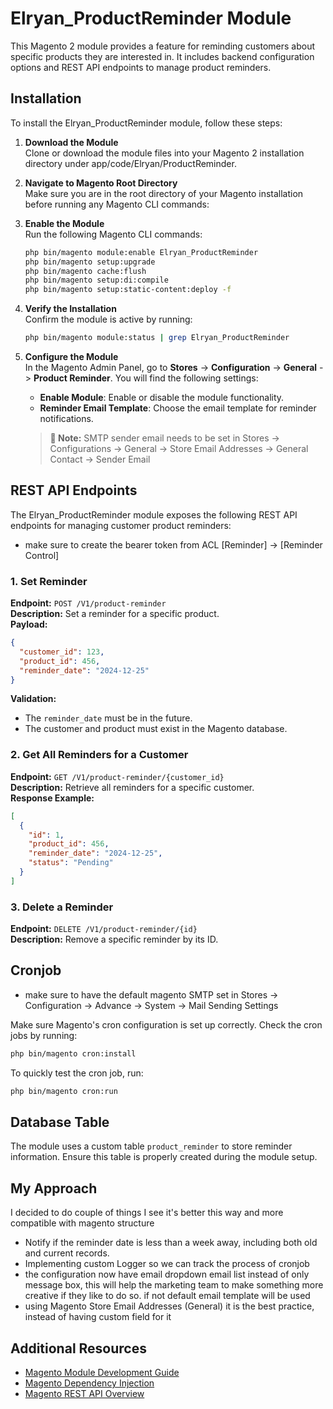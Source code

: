 # Elryan_ProductReminder Module

This Magento 2 module provides a feature for reminding customers about specific products they are interested in. It includes backend configuration options and REST API endpoints to manage product reminders.

## Installation

To install the Elryan_ProductReminder module, follow these steps:

1. **Download the Module**  
   Clone or download the module files into your Magento 2 installation directory under app/code/Elryan/ProductReminder.

2. **Navigate to Magento Root Directory**  
   Make sure you are in the root directory of your Magento installation before running any Magento CLI commands:

3. **Enable the Module**  
   Run the following Magento CLI commands:
   ```bash
   php bin/magento module:enable Elryan_ProductReminder
   php bin/magento setup:upgrade
   php bin/magento cache:flush
   php bin/magento setup:di:compile
   php bin/magento setup:static-content:deploy -f
   ```

4. **Verify the Installation**  
   Confirm the module is active by running:
   ```bash
   php bin/magento module:status | grep Elryan_ProductReminder
   ```

5. **Configure the Module**  
   In the Magento Admin Panel, go to **Stores** -> **Configuration** -> **General** -> **Product Reminder**. You will find the following settings:
    - **Enable Module**: Enable or disable the module functionality.
    - **Reminder Email Template**: Choose the email template for reminder notifications.
   > **📝 Note:** SMTP sender email needs to be set in Stores -> Configurations -> General -> Store Email Addresses -> General Contact -> Sender Email


## REST API Endpoints

The Elryan_ProductReminder module exposes the following REST API endpoints for managing customer product reminders:

- make sure to create the bearer token from ACL [Reminder] -> [Reminder Control]

### 1. Set Reminder
**Endpoint:** `POST /V1/product-reminder`  
**Description:** Set a reminder for a specific product.  
**Payload:**
```json
{
  "customer_id": 123,
  "product_id": 456,
  "reminder_date": "2024-12-25"
}
```
**Validation:**
- The `reminder_date` must be in the future.
- The customer and product must exist in the Magento database.

### 2. Get All Reminders for a Customer
**Endpoint:** `GET /V1/product-reminder/{customer_id}`  
**Description:** Retrieve all reminders for a specific customer.  
**Response Example:**
```json
[
  {
    "id": 1,
    "product_id": 456,
    "reminder_date": "2024-12-25",
    "status": "Pending"
  }
]
```

### 3. Delete a Reminder
**Endpoint:** `DELETE /V1/product-reminder/{id}`  
**Description:** Remove a specific reminder by its ID.

## Cronjob

- make sure to have the default magento SMTP set in Stores -> Configuration -> Advance -> System -> Mail Sending Settings

Make sure Magento's cron configuration is set up correctly. Check the cron jobs by running:
```bash
php bin/magento cron:install
```
To quickly test the cron job, run:
```bash
php bin/magento cron:run
```

## Database Table

The module uses a custom table `product_reminder` to store reminder information. Ensure this table is properly created during the module setup.

## My Approach

I decided to do couple of things I see it's better this way and more compatible with magento structure

- Notify if the reminder date is less than a week away, including both old and current records.
- Implementing custom Logger so we can track the process of cronjob 
- the configuration now have email dropdown email list instead of only message box, this will help the marketing team to make something more creative if they like to do so. if not default email template will be used
- using Magento Store Email Addresses (General) it is the best practice, instead of having custom field for it 

## Additional Resources

- [Magento Module Development Guide](https://devdocs.magento.com/guides/v2.4/extension-dev-guide/bk-extension-dev-guide.html)
- [Magento Dependency Injection](https://devdocs.magento.com/guides/v2.4/extension-dev-guide/depend-inj.html)
- [Magento REST API Overview](https://devdocs.magento.com/guides/v2.4/rest/bk-rest.html)
